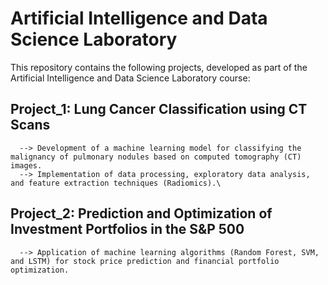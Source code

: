 # Artificial Intelligence and Data Science Laboratory  

This repository contains the following projects, developed as part of the Artificial Intelligence and Data Science Laboratory course:  

## Project_1: Lung Cancer Classification using CT Scans
      --> Development of a machine learning model for classifying the malignancy of pulmonary nodules based on computed tomography (CT) images.
      --> Implementation of data processing, exploratory data analysis, and feature extraction techniques (Radiomics).\ 

## Project_2: Prediction and Optimization of Investment Portfolios in the S&P 500  
      --> Application of machine learning algorithms (Random Forest, SVM, and LSTM) for stock price prediction and financial portfolio optimization.  
